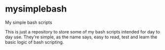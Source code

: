 # mysimplebash
My simple bash scripts

This is just a repository to store some of my bash scripts intended for day to day use.
They're simple, as the name says, easy to read, test and learn the basic logic of bash scripting.
